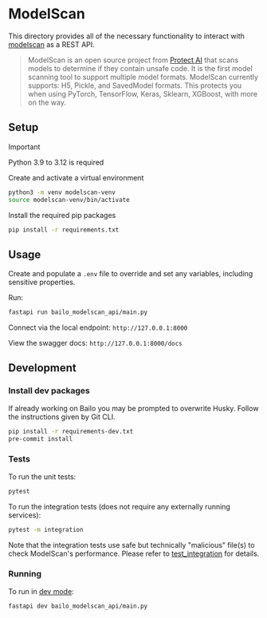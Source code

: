 # ModelScan

This directory provides all of the necessary functionality to interact with
[modelscan](https://github.com/protectai/modelscan/tree/main) as a REST API.

> ModelScan is an open source project from
> [Protect AI](https://protectai.com/?utm_campaign=Homepage&utm_source=ModelScan%20GitHub%20Page&utm_medium=cta&utm_content=Open%20Source)
> that scans models to determine if they contain unsafe code. It is the first model scanning tool to support multiple
> model formats. ModelScan currently supports: H5, Pickle, and SavedModel formats. This protects you when using PyTorch,
> TensorFlow, Keras, Sklearn, XGBoost, with more on the way.

## Setup

<!-- prettier-ignore-start -->
> [!IMPORTANT]
> Python 3.9 to 3.12 is required
<!-- prettier-ignore-end -->

Create and activate a virtual environment

```bash
python3 -m venv modelscan-venv
source modelscan-venv/bin/activate
```

Install the required pip packages

```bash
pip install -r requirements.txt
```

## Usage

Create and populate a `.env` file to override and set any variables, including sensitive properties.

Run:

```bash
fastapi run bailo_modelscan_api/main.py
```

Connect via the local endpoint: `http://127.0.0.1:8000`

View the swagger docs: `http://127.0.0.1:8000/docs`

## Development

### Install dev packages

If already working on Bailo you may be prompted to overwrite Husky. Follow the instructions given by Git CLI.

```bash
pip install -r requirements-dev.txt
pre-commit install
```

### Tests

To run the unit tests:

```bash
pytest
```

To run the integration tests (does not require any externally running services):

```bash
pytest -m integration
```

Note that the integration tests use safe but technically "malicious" file(s) to check ModelScan's performance. Please
refer to [test_integration](./tests/test_integration/README.md) for details.

### Running

To run in [dev mode](https://fastapi.tiangolo.com/fastapi-cli/#fastapi-dev):

```bash
fastapi dev bailo_modelscan_api/main.py
```
